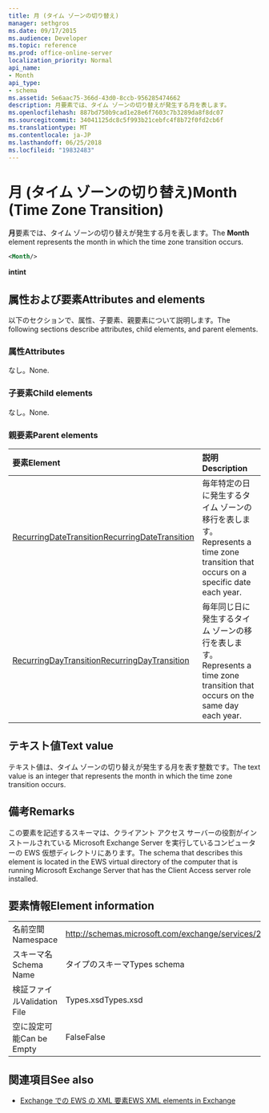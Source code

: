 ```yaml
---
title: 月 (タイム ゾーンの切り替え)
manager: sethgros
ms.date: 09/17/2015
ms.audience: Developer
ms.topic: reference
ms.prod: office-online-server
localization_priority: Normal
api_name:
- Month
api_type:
- schema
ms.assetid: 5e6aac75-366d-43d0-8ccb-956285474662
description: 月要素では、タイム ゾーンの切り替えが発生する月を表します。
ms.openlocfilehash: 887bd750b9cad1e28e6f7603c7b3289da8f8dc07
ms.sourcegitcommit: 34041125dc8c5f993b21cebfc4f8b72f0fd2cb6f
ms.translationtype: MT
ms.contentlocale: ja-JP
ms.lasthandoff: 06/25/2018
ms.locfileid: "19832483"
---
```

# <a name="month-time-zone-transition"></a><span data-ttu-id="34a52-103">月 (タイム ゾーンの切り替え)</span><span class="sxs-lookup"><span data-stu-id="34a52-103">Month (Time Zone Transition)</span></span>

<span data-ttu-id="34a52-104">**月**要素では、タイム ゾーンの切り替えが発生する月を表します。</span><span class="sxs-lookup"><span data-stu-id="34a52-104">The **Month** element represents the month in which the time zone transition occurs.</span></span> 
  
```xml
<Month/>
```

 <span data-ttu-id="34a52-105">**int**</span><span class="sxs-lookup"><span data-stu-id="34a52-105">**int**</span></span>
## <a name="attributes-and-elements"></a><span data-ttu-id="34a52-106">属性および要素</span><span class="sxs-lookup"><span data-stu-id="34a52-106">Attributes and elements</span></span>

<span data-ttu-id="34a52-107">以下のセクションで、属性、子要素、親要素について説明します。</span><span class="sxs-lookup"><span data-stu-id="34a52-107">The following sections describe attributes, child elements, and parent elements.</span></span>
  
### <a name="attributes"></a><span data-ttu-id="34a52-108">属性</span><span class="sxs-lookup"><span data-stu-id="34a52-108">Attributes</span></span>

<span data-ttu-id="34a52-109">なし。</span><span class="sxs-lookup"><span data-stu-id="34a52-109">None.</span></span>
  
### <a name="child-elements"></a><span data-ttu-id="34a52-110">子要素</span><span class="sxs-lookup"><span data-stu-id="34a52-110">Child elements</span></span>

<span data-ttu-id="34a52-111">なし。</span><span class="sxs-lookup"><span data-stu-id="34a52-111">None.</span></span>
  
### <a name="parent-elements"></a><span data-ttu-id="34a52-112">親要素</span><span class="sxs-lookup"><span data-stu-id="34a52-112">Parent elements</span></span>

|<span data-ttu-id="34a52-113">**要素**</span><span class="sxs-lookup"><span data-stu-id="34a52-113">**Element**</span></span>|<span data-ttu-id="34a52-114">**説明**</span><span class="sxs-lookup"><span data-stu-id="34a52-114">**Description**</span></span>|
|:-----|:-----|
|[<span data-ttu-id="34a52-115">RecurringDateTransition</span><span class="sxs-lookup"><span data-stu-id="34a52-115">RecurringDateTransition</span></span>](recurringdatetransition.md) <br/> |<span data-ttu-id="34a52-116">毎年特定の日に発生するタイム ゾーンの移行を表します。</span><span class="sxs-lookup"><span data-stu-id="34a52-116">Represents a time zone transition that occurs on a specific date each year.</span></span>  <br/> |
|[<span data-ttu-id="34a52-117">RecurringDayTransition</span><span class="sxs-lookup"><span data-stu-id="34a52-117">RecurringDayTransition</span></span>](recurringdaytransition.md) <br/> |<span data-ttu-id="34a52-118">毎年同じ日に発生するタイム ゾーンの移行を表します。</span><span class="sxs-lookup"><span data-stu-id="34a52-118">Represents a time zone transition that occurs on the same day each year.</span></span>  <br/> |
   
## <a name="text-value"></a><span data-ttu-id="34a52-119">テキスト値</span><span class="sxs-lookup"><span data-stu-id="34a52-119">Text value</span></span>

<span data-ttu-id="34a52-120">テキスト値は、タイム ゾーンの切り替えが発生する月を表す整数です。</span><span class="sxs-lookup"><span data-stu-id="34a52-120">The text value is an integer that represents the month in which the time zone transition occurs.</span></span>
  
## <a name="remarks"></a><span data-ttu-id="34a52-121">備考</span><span class="sxs-lookup"><span data-stu-id="34a52-121">Remarks</span></span>

<span data-ttu-id="34a52-122">この要素を記述するスキーマは、クライアント アクセス サーバーの役割がインストールされている Microsoft Exchange Server を実行しているコンピューターの EWS 仮想ディレクトリにあります。</span><span class="sxs-lookup"><span data-stu-id="34a52-122">The schema that describes this element is located in the EWS virtual directory of the computer that is running Microsoft Exchange Server that has the Client Access server role installed.</span></span>
  
## <a name="element-information"></a><span data-ttu-id="34a52-123">要素情報</span><span class="sxs-lookup"><span data-stu-id="34a52-123">Element information</span></span>

|||
|:-----|:-----|
|<span data-ttu-id="34a52-124">名前空間</span><span class="sxs-lookup"><span data-stu-id="34a52-124">Namespace</span></span>  <br/> |http://schemas.microsoft.com/exchange/services/2006/types  <br/> |
|<span data-ttu-id="34a52-125">スキーマ名</span><span class="sxs-lookup"><span data-stu-id="34a52-125">Schema Name</span></span>  <br/> |<span data-ttu-id="34a52-126">タイプのスキーマ</span><span class="sxs-lookup"><span data-stu-id="34a52-126">Types schema</span></span>  <br/> |
|<span data-ttu-id="34a52-127">検証ファイル</span><span class="sxs-lookup"><span data-stu-id="34a52-127">Validation File</span></span>  <br/> |<span data-ttu-id="34a52-128">Types.xsd</span><span class="sxs-lookup"><span data-stu-id="34a52-128">Types.xsd</span></span>  <br/> |
|<span data-ttu-id="34a52-129">空に設定可能</span><span class="sxs-lookup"><span data-stu-id="34a52-129">Can be Empty</span></span>  <br/> |<span data-ttu-id="34a52-130">False</span><span class="sxs-lookup"><span data-stu-id="34a52-130">False</span></span>  <br/> |
   
## <a name="see-also"></a><span data-ttu-id="34a52-131">関連項目</span><span class="sxs-lookup"><span data-stu-id="34a52-131">See also</span></span>



- [<span data-ttu-id="34a52-132">Exchange での EWS の XML 要素</span><span class="sxs-lookup"><span data-stu-id="34a52-132">EWS XML elements in Exchange</span></span>](ews-xml-elements-in-exchange.md)

